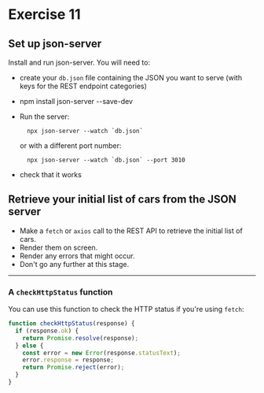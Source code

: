 # Exercise 11

## Set up json-server

Install and run json-server. You will need to:

- create your `db.json` file containing the JSON you want to serve
  (with keys for the REST endpoint categories)
- npm install json-server --save-dev
- Run the server:

        npx json-server --watch `db.json`

  or with a different port number:

        npx json-server --watch `db.json` --port 3010

- check that it works

## Retrieve your initial list of cars from the JSON server

- Make a `fetch` or `axios` call to the REST API to retrieve the initial
  list of cars.
- Render them on screen.
- Render any errors that might occur.
- Don't go any further at this stage.

---

### A `checkHttpStatus` function

You can use this function to check the HTTP status if you're using `fetch`:

```javascript
function checkHttpStatus(response) {
  if (response.ok) {
    return Promise.resolve(response);
  } else {
    const error = new Error(response.statusText);
    error.response = response;
    return Promise.reject(error);
  }
}
```
